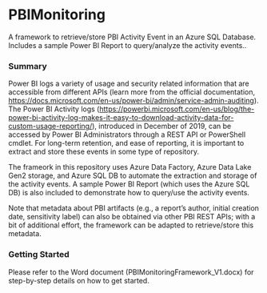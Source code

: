 # PBIMonitoring
A framework to retrieve/store PBI Activity Event in an Azure SQL Database.  Includes a sample Power BI Report to query/analyze the activity events..

### Summary
Power BI logs a variety of usage and security related information that are accessible from different APIs (learn more from the official documentation, https://docs.microsoft.com/en-us/power-bi/admin/service-admin-auditing).  The Power BI Activity logs (https://powerbi.microsoft.com/en-us/blog/the-power-bi-activity-log-makes-it-easy-to-download-activity-data-for-custom-usage-reporting/), introduced in December of 2019, can be accessed by Power BI Administrators through a REST API or PowerShell cmdlet.  For long-term retention, and ease of reporting, it is important to extract and store these events in some type of repository.

The frameork in this repository uses Azure Data Factory, Azure Data Lake Gen2 storage, and Azure SQL DB to automate the extraction and storage of the activity events.  A sample Power BI Report (which uses the Azure SQL DB) is also included to demonstrate how to query/use the activity events.

Note that metadata about PBI artifacts (e.g., a report’s author, initial creation date, sensitivity label) can also be obtained via other PBI REST APIs; with a bit of additional effort, the framework can be adapted to retrieve/store this metadata.


### Getting Started
Please refer to the Word document (PBIMonitoringFramework_V1.docx) for step-by-step details on how to get started.

